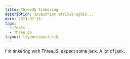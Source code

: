 ```yaml
---
title: ThreeJS Tinkering
description: JavaScript strikes again...
date: 2021-02-13
tags:
  - Tools
  - Three.JS
layout: layouts/post.njk
---
```


I'm tinkering with ThreeJS, expect some jank. A lot of jank.


<canvas id="c" style="width:100%; height:100%"></canvas>
<script type="module">

import * as THREE from "https://threejsfundamentals.org/threejs/resources/threejs/r125/build/three.module.js";

function main(){
    const canvas = document.querySelector('#c');
    const renderer = new THREE.WebGLRenderer({canvas});

    const fov = 90; 
    const aspect = 2;  // the canvas default
    const near = 0.1;
    const far = 5;

    const camera = new THREE.PerspectiveCamera(fov, aspect, near, far);
    camera.position.z = 2.5;

    const scene = new THREE.Scene();

    const boxWidth = 1;
    const boxHeight = 1;
    const boxDepth = 1;
    const geometry = new THREE.BoxGeometry(boxWidth, boxHeight, boxDepth);

    const material = new THREE.MeshPhongMaterial({color: 0x44aa88});  // greenish blue
  
    const color = 0xFFFFFF;
    const intensity = 1;
    const light = new THREE.DirectionalLight(color, intensity);
    light.position.set(-1, 2, 4);
    scene.add(light);


    
    function makeInstance(geometry, color, x) {
        const material = new THREE.MeshPhongMaterial({color});
      
        const cube = new THREE.Mesh(geometry, material);
        scene.add(cube);
      
        cube.position.x = x;
      
        return cube;
    }

    const cubes = [
        makeInstance(geometry, 0x44aa88,  0),
        makeInstance(geometry, 0x8844aa, -2),
        makeInstance(geometry, 0xaa8844,  2),
    ];

    function render(time) {
        time *= 0.001;  // convert time to seconds
      
        cubes.forEach((cube, ndx) => {
            const speed = 1 + ndx * .1;
            const rot = time * speed;
            cube.rotation.x = rot;
            cube.rotation.y = rot;
        });
      
        renderer.render(scene, camera);
        renderer.setSize( screen.width/2, screen.height/2 );
      
        requestAnimationFrame(render);
      }
      requestAnimationFrame(render);
}

main();

</script>
